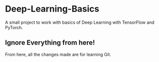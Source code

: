 # Deep-Learning-Basics
A small project to work with basics of Deep Learning with TensorFlow and PyTorch. 

## Ignore Everything from here!
From here, all the changes made are for learning Git.
